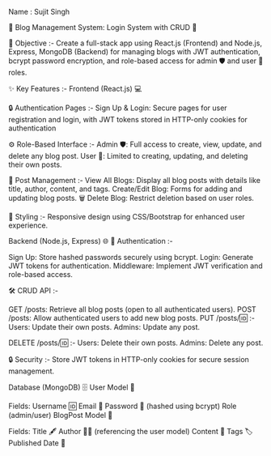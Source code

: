 Name : Sujit Singh

🌟 Blog Management System: Login System with CRUD 🌟

🎯 Objective :-
   Create a full-stack app using React.js (Frontend) and Node.js, Express, MongoDB (Backend) for managing blogs with JWT authentication, bcrypt password encryption, and role-based access for admin 🛡️ and user 👤 roles.

✨ Key Features :-
  Frontend (React.js) 💻  
  
  🔒 Authentication Pages :-
   Sign Up & Login: Secure pages for user registration and login, with JWT tokens stored in HTTP-only cookies for authentication  
   
  ⚙️ Role-Based Interface :-
  Admin 🛡️: Full access to create, view, update, and delete any blog post.
  User 👤: Limited to creating, updating, and deleting their own posts.

  📝 Post Management :-
   View All Blogs: Display all blog posts with details like title, author, content, and tags.
   Create/Edit Blog: Forms for adding and updating blog posts.
   🗑️ Delete Blog: Restrict deletion based on user roles.
   
  🎨 Styling :-
  Responsive design using CSS/Bootstrap for enhanced user experience.

 Backend (Node.js, Express) 🌐
 🔐 Authentication :-

 Sign Up: Store hashed passwords securely using bcrypt.
 Login: Generate JWT tokens for authentication.
 Middleware: Implement JWT verification and role-based access.

 🛠️ CRUD API :-

GET /posts: Retrieve all blog posts (open to all authenticated users).
POST /posts: Allow authenticated users to add new blog posts.
PUT /posts/:id: :-
Users: Update their own posts.
Admins: Update any post.


DELETE /posts/:id: :-
Users: Delete their own posts.
Admins: Delete any post.

🔒 Security  :-
Store JWT tokens in HTTP-only cookies for secure session management.


Database (MongoDB) 🗄️
User Model 👤

Fields:
Username 🆔
Email 📧
Password 🔑 (hashed using bcrypt)
Role (admin/user)
BlogPost Model 📝

Fields:
Title 🖋️
Author 👨‍💻 (referencing the user model)
Content 📜
Tags 🏷️
Published Date 📅






















